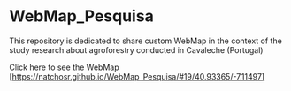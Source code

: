 # WebMap_Pesquisa
This repository is dedicated to share custom WebMap in the context of the study research about agroforestry conducted in Cavaleche (Portugal)

Click here to see the WebMap [https://natchosr.github.io/WebMap_Pesquisa/#19/40.93365/-7.11497]
